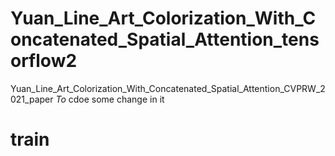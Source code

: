 # Yuan_Line_Art_Colorization_With_Concatenated_Spatial_Attention_tensorflow2
Yuan_Line_Art_Colorization_With_Concatenated_Spatial_Attention_CVPRW_2021_paper _To_ cdoe some change in it

# train
